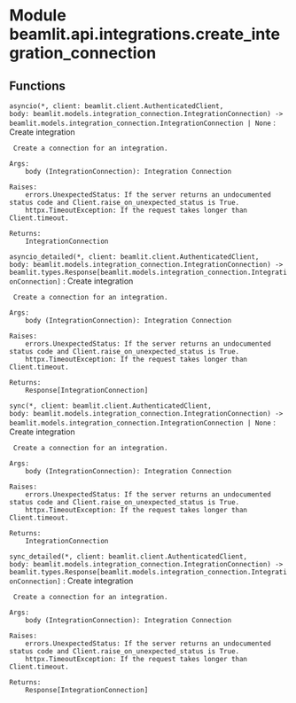 Module beamlit.api.integrations.create_integration_connection
=============================================================

Functions
---------

`asyncio(*, client: beamlit.client.AuthenticatedClient, body: beamlit.models.integration_connection.IntegrationConnection) ‑> beamlit.models.integration_connection.IntegrationConnection | None`
:   Create integration
    
     Create a connection for an integration.
    
    Args:
        body (IntegrationConnection): Integration Connection
    
    Raises:
        errors.UnexpectedStatus: If the server returns an undocumented status code and Client.raise_on_unexpected_status is True.
        httpx.TimeoutException: If the request takes longer than Client.timeout.
    
    Returns:
        IntegrationConnection

`asyncio_detailed(*, client: beamlit.client.AuthenticatedClient, body: beamlit.models.integration_connection.IntegrationConnection) ‑> beamlit.types.Response[beamlit.models.integration_connection.IntegrationConnection]`
:   Create integration
    
     Create a connection for an integration.
    
    Args:
        body (IntegrationConnection): Integration Connection
    
    Raises:
        errors.UnexpectedStatus: If the server returns an undocumented status code and Client.raise_on_unexpected_status is True.
        httpx.TimeoutException: If the request takes longer than Client.timeout.
    
    Returns:
        Response[IntegrationConnection]

`sync(*, client: beamlit.client.AuthenticatedClient, body: beamlit.models.integration_connection.IntegrationConnection) ‑> beamlit.models.integration_connection.IntegrationConnection | None`
:   Create integration
    
     Create a connection for an integration.
    
    Args:
        body (IntegrationConnection): Integration Connection
    
    Raises:
        errors.UnexpectedStatus: If the server returns an undocumented status code and Client.raise_on_unexpected_status is True.
        httpx.TimeoutException: If the request takes longer than Client.timeout.
    
    Returns:
        IntegrationConnection

`sync_detailed(*, client: beamlit.client.AuthenticatedClient, body: beamlit.models.integration_connection.IntegrationConnection) ‑> beamlit.types.Response[beamlit.models.integration_connection.IntegrationConnection]`
:   Create integration
    
     Create a connection for an integration.
    
    Args:
        body (IntegrationConnection): Integration Connection
    
    Raises:
        errors.UnexpectedStatus: If the server returns an undocumented status code and Client.raise_on_unexpected_status is True.
        httpx.TimeoutException: If the request takes longer than Client.timeout.
    
    Returns:
        Response[IntegrationConnection]